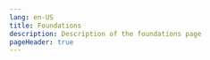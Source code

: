 ```yaml
---
lang: en-US
title: Foundations
description: Description of the foundations page
pageHeader: true
---
```

